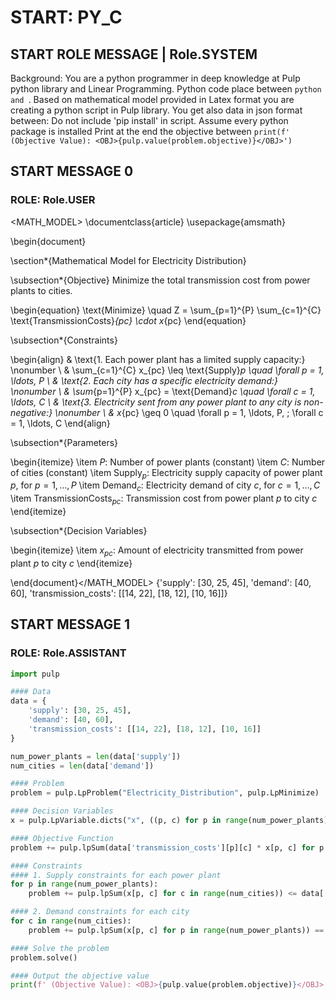 # START: PY_C 
## START ROLE MESSAGE | Role.SYSTEM 
Background: You are a python programmer in deep knowledge at Pulp python library and Linear Programming. Python code place between ```python and ```. Based on mathematical model provided in Latex format you are creating a python script in Pulp library. You get also data in json format between: <DATA></DATA> Do not include 'pip install' in script. Assume every python package is installed Print at the end the objective between <OBJ></OBJ> `print(f' (Objective Value): <OBJ>{pulp.value(problem.objective)}</OBJ>')` 
## START MESSAGE 0 
### ROLE: Role.USER
<MATH_MODEL>
\documentclass{article}
\usepackage{amsmath}

\begin{document}

\section*{Mathematical Model for Electricity Distribution}

\subsection*{Objective}
Minimize the total transmission cost from power plants to cities.

\begin{equation}
\text{Minimize} \quad Z = \sum_{p=1}^{P} \sum_{c=1}^{C} \text{TransmissionCosts}_{pc} \cdot x_{pc}
\end{equation}

\subsection*{Constraints}

\begin{align}
& \text{1. Each power plant has a limited supply capacity:} \nonumber \\
& \sum_{c=1}^{C} x_{pc} \leq \text{Supply}_p \quad \forall p = 1, \ldots, P \\
& \text{2. Each city has a specific electricity demand:} \nonumber \\
& \sum_{p=1}^{P} x_{pc} = \text{Demand}_c \quad \forall c = 1, \ldots, C \\
& \text{3. Electricity sent from any power plant to any city is non-negative:} \nonumber \\
& x_{pc} \geq 0 \quad \forall p = 1, \ldots, P, \; \forall c = 1, \ldots, C
\end{align}

\subsection*{Parameters}

\begin{itemize}
    \item $P$: Number of power plants (constant)
    \item $C$: Number of cities (constant)
    \item $\text{Supply}_p$: Electricity supply capacity of power plant $p$, for $p = 1, \ldots, P$
    \item $\text{Demand}_c$: Electricity demand of city $c$, for $c = 1, \ldots, C$
    \item $\text{TransmissionCosts}_{pc}$: Transmission cost from power plant $p$ to city $c$
\end{itemize}

\subsection*{Decision Variables}

\begin{itemize}
    \item $x_{pc}$: Amount of electricity transmitted from power plant $p$ to city $c$
\end{itemize}

\end{document}</MATH_MODEL>
<DATA>
{'supply': [30, 25, 45], 'demand': [40, 60], 'transmission_costs': [[14, 22], [18, 12], [10, 16]]}</DATA>


## START MESSAGE 1 
### ROLE: Role.ASSISTANT
```python
import pulp

#### Data
data = {
    'supply': [30, 25, 45],
    'demand': [40, 60],
    'transmission_costs': [[14, 22], [18, 12], [10, 16]]
}

num_power_plants = len(data['supply'])
num_cities = len(data['demand'])

#### Problem
problem = pulp.LpProblem("Electricity_Distribution", pulp.LpMinimize)

#### Decision Variables
x = pulp.LpVariable.dicts("x", ((p, c) for p in range(num_power_plants) for c in range(num_cities)), lowBound=0, cat='Continuous')

#### Objective Function
problem += pulp.lpSum(data['transmission_costs'][p][c] * x[p, c] for p in range(num_power_plants) for c in range(num_cities))

#### Constraints
#### 1. Supply constraints for each power plant
for p in range(num_power_plants):
    problem += pulp.lpSum(x[p, c] for c in range(num_cities)) <= data['supply'][p]

#### 2. Demand constraints for each city
for c in range(num_cities):
    problem += pulp.lpSum(x[p, c] for p in range(num_power_plants)) == data['demand'][c]

#### Solve the problem
problem.solve()

#### Output the objective value
print(f' (Objective Value): <OBJ>{pulp.value(problem.objective)}</OBJ>')
```

